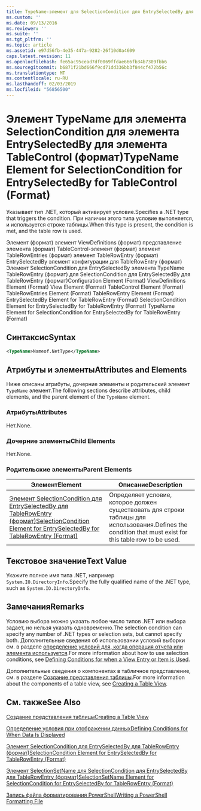```yaml
---
title: TypeName-элемент для SelectionCondition для EntrySelectedBy для TableControl (формат) | Документация Майкрософт
ms.custom: ''
ms.date: 09/13/2016
ms.reviewer: ''
ms.suite: ''
ms.tgt_pltfrm: ''
ms.topic: article
ms.assetid: e97d56fb-4e35-447a-9282-26f10d0a4609
caps.latest.revision: 11
ms.openlocfilehash: fe65ac95cead7df0069ffdae666fb34b7309fbb6
ms.sourcegitcommit: b6871f21bd666f9cd71dd336bb3f844cf472b56c
ms.translationtype: MT
ms.contentlocale: ru-RU
ms.lasthandoff: 02/03/2019
ms.locfileid: "56856500"
---
```

# <a name="typename-element-for-selectioncondition-for-entryselectedby-for-tablecontrol-format"></a><span data-ttu-id="aefd2-102">Элемент TypeName для элемента SelectionCondition для элемента EntrySelectedBy для элемента TableControl (формат)</span><span class="sxs-lookup"><span data-stu-id="aefd2-102">TypeName Element for SelectionCondition for EntrySelectedBy for TableControl (Format)</span></span>

<span data-ttu-id="aefd2-103">Указывает тип .NET, который активирует условие.</span><span class="sxs-lookup"><span data-stu-id="aefd2-103">Specifies a .NET type that triggers the condition.</span></span> <span data-ttu-id="aefd2-104">При наличии этого типа условие выполняется, и используется строке таблицы.</span><span class="sxs-lookup"><span data-stu-id="aefd2-104">When this type is present, the condition is met, and the table row is used.</span></span>

<span data-ttu-id="aefd2-105">Элемент (формат) элемент ViewDefinitions (формат) представление элемента (формат) TableControl-элемент (формат) элемент TableRowEntries (формат) элемент TableRowEntry (формат) EntrySelectedBy элемент конфигурации для TableRowEntry (формат) Элемент SelectionCondition для EntrySelectedBy элемента TypeName TableRowEntry (формат) для SelectionCondition для EntrySelectedBy для TableRowEntry (формат)</span><span class="sxs-lookup"><span data-stu-id="aefd2-105">Configuration Element (Format) ViewDefinitions Element (Format) View Element (Format) TableControl Element (Format) TableRowEntries Element (Format) TableRowEntry Element (Format) EntrySelectedBy Element for TableRowEntry (Format) SelectionCondition Element for EntrySelectedBy for TableRowEntry (Format) TypeName Element for SelectionCondition for EntrySelectedBy for TableRowEntry (Format)</span></span>

## <a name="syntax"></a><span data-ttu-id="aefd2-106">Синтаксис</span><span class="sxs-lookup"><span data-stu-id="aefd2-106">Syntax</span></span>

```xml
<TypeName>Nameof.NetType</TypeName>
```

## <a name="attributes-and-elements"></a><span data-ttu-id="aefd2-107">Атрибуты и элементы</span><span class="sxs-lookup"><span data-stu-id="aefd2-107">Attributes and Elements</span></span>

<span data-ttu-id="aefd2-108">Ниже описаны атрибуты, дочерние элементы и родительский элемент `TypeName` элемент.</span><span class="sxs-lookup"><span data-stu-id="aefd2-108">The following sections describe attributes, child elements, and the parent element of the `TypeName` element.</span></span>

### <a name="attributes"></a><span data-ttu-id="aefd2-109">Атрибуты</span><span class="sxs-lookup"><span data-stu-id="aefd2-109">Attributes</span></span>

<span data-ttu-id="aefd2-110">Нет.</span><span class="sxs-lookup"><span data-stu-id="aefd2-110">None.</span></span>

### <a name="child-elements"></a><span data-ttu-id="aefd2-111">Дочерние элементы</span><span class="sxs-lookup"><span data-stu-id="aefd2-111">Child Elements</span></span>

<span data-ttu-id="aefd2-112">Нет.</span><span class="sxs-lookup"><span data-stu-id="aefd2-112">None.</span></span>

### <a name="parent-elements"></a><span data-ttu-id="aefd2-113">Родительские элементы</span><span class="sxs-lookup"><span data-stu-id="aefd2-113">Parent Elements</span></span>

|<span data-ttu-id="aefd2-114">Элемент</span><span class="sxs-lookup"><span data-stu-id="aefd2-114">Element</span></span>|<span data-ttu-id="aefd2-115">Описание</span><span class="sxs-lookup"><span data-stu-id="aefd2-115">Description</span></span>|
|-------------|-----------------|
|[<span data-ttu-id="aefd2-116">Элемент SelectionCondition для EntrySelectedBy для TableRowEntry (формат)</span><span class="sxs-lookup"><span data-stu-id="aefd2-116">SelectionCondition Element for EntrySelectedBy for TableRowEntry (Format)</span></span>](./selectioncondition-element-for-entryselectedby-for-tablecontrol-format.md)|<span data-ttu-id="aefd2-117">Определяет условие, которое должен существовать для строки таблицы для использования.</span><span class="sxs-lookup"><span data-stu-id="aefd2-117">Defines the condition that must exist for this table row to be used.</span></span>|

## <a name="text-value"></a><span data-ttu-id="aefd2-118">Текстовое значение</span><span class="sxs-lookup"><span data-stu-id="aefd2-118">Text Value</span></span>

<span data-ttu-id="aefd2-119">Укажите полное имя типа .NET, например `System.IO.DirectoryInfo`.</span><span class="sxs-lookup"><span data-stu-id="aefd2-119">Specify the fully qualified name of the .NET type, such as `System.IO.DirectoryInfo`.</span></span>

## <a name="remarks"></a><span data-ttu-id="aefd2-120">Замечания</span><span class="sxs-lookup"><span data-stu-id="aefd2-120">Remarks</span></span>

<span data-ttu-id="aefd2-121">Условию выбора можно указать любое число типов .NET или выбора задает, но нельзя указать одновременно.</span><span class="sxs-lookup"><span data-stu-id="aefd2-121">The selection condition can specify any number of .NET types or selection sets, but cannot specify both.</span></span> <span data-ttu-id="aefd2-122">Дополнительные сведения об использовании условий выборки см. в разделе [определение условий для, когда операция отчета или элемента используется](./defining-conditions-for-displaying-data.md).</span><span class="sxs-lookup"><span data-stu-id="aefd2-122">For more information about how to use selection conditions, see [Defining Conditions for when a View Entry or Item is Used](./defining-conditions-for-displaying-data.md).</span></span>

<span data-ttu-id="aefd2-123">Дополнительные сведения о компонентах в табличное представление, см. в разделе [Создание представления таблицы](./creating-a-table-view.md).</span><span class="sxs-lookup"><span data-stu-id="aefd2-123">For more information about the components of a table view, see [Creating a Table View](./creating-a-table-view.md).</span></span>

## <a name="see-also"></a><span data-ttu-id="aefd2-124">См. также</span><span class="sxs-lookup"><span data-stu-id="aefd2-124">See Also</span></span>

[<span data-ttu-id="aefd2-125">Создание представления таблицы</span><span class="sxs-lookup"><span data-stu-id="aefd2-125">Creating a Table View</span></span>](./creating-a-table-view.md)

[<span data-ttu-id="aefd2-126">Определение условия при отображении данных</span><span class="sxs-lookup"><span data-stu-id="aefd2-126">Defining Conditions for When Data Is Displayed</span></span>](./defining-conditions-for-displaying-data.md)

[<span data-ttu-id="aefd2-127">Элемент SelectionCondition для EntrySelectedBy для TableRowEntry (формат)</span><span class="sxs-lookup"><span data-stu-id="aefd2-127">SelectionCondition Element for EntrySelectedBy for TableRowEntry (Format)</span></span>](./selectioncondition-element-for-entryselectedby-for-tablecontrol-format.md)

[<span data-ttu-id="aefd2-128">Элемент SelectionSetName для SelectionCondition для EntrySelectedBy для TableRowEntry (формат)</span><span class="sxs-lookup"><span data-stu-id="aefd2-128">SelectionSetName Element for SelectionCondition for EntrySelectedBy for TableRowEntry (Format)</span></span>](./selectionsetname-element-for-selectioncondition-for-entryselectedby-for-tablecontrol-format.md)

[<span data-ttu-id="aefd2-129">Запись файла форматирования PowerShell</span><span class="sxs-lookup"><span data-stu-id="aefd2-129">Writing a PowerShell Formatting File</span></span>](./writing-a-powershell-formatting-file.md)
